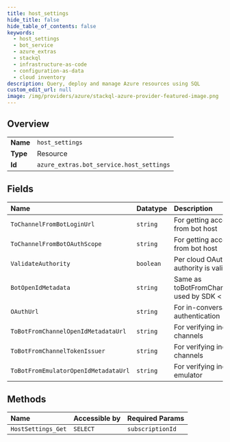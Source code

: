 ```yaml
---
title: host_settings
hide_title: false
hide_table_of_contents: false
keywords:
  - host_settings
  - bot_service
  - azure_extras    
  - stackql
  - infrastructure-as-code
  - configuration-as-data
  - cloud inventory
description: Query, deploy and manage Azure resources using SQL
custom_edit_url: null
image: /img/providers/azure/stackql-azure-provider-featured-image.png
---
```

  
    

## Overview
<table><tbody>
<tr><td><b>Name</b></td><td><code>host_settings</code></td></tr>
<tr><td><b>Type</b></td><td>Resource</td></tr>
<tr><td><b>Id</b></td><td><code>azure_extras.bot_service.host_settings</code></td></tr>
</tbody></table>

## Fields
| Name | Datatype | Description |
|:-----|:---------|:------------|
| `ToChannelFromBotLoginUrl` | `string` | For getting access token to channels from bot host |
| `ToChannelFromBotOAuthScope` | `string` | For getting access token to channels from bot host |
| `ValidateAuthority` | `boolean` | Per cloud OAuth setting on whether authority is validated |
| `BotOpenIdMetadata` | `string` | Same as toBotFromChannelOpenIdMetadataUrl, used by SDK &lt; v4.12 |
| `OAuthUrl` | `string` | For in-conversation bot user authentication |
| `ToBotFromChannelOpenIdMetadataUrl` | `string` | For verifying incoming tokens from the channels |
| `ToBotFromChannelTokenIssuer` | `string` | For verifying incoming tokens from the channels |
| `ToBotFromEmulatorOpenIdMetadataUrl` | `string` | For verifying incoming tokens from bot emulator |
## Methods
| Name | Accessible by | Required Params |
|:-----|:--------------|:----------------|
| `HostSettings_Get` | `SELECT` | `subscriptionId` |
